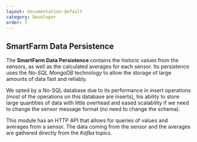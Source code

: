 ```yaml
---
layout: documentation-default
category: Developer
order: 7
---
```


## SmartFarm Data Persistence

The **SmartFarm Data Persistence** contains the historic values from the sensors,
as well as the calculated averages for each sensor. Its persistence uses the
*No-SQL MongoDB* technology to allow the storage of large amounts of data fast
and reliably.

We opted by a No-SQL database due to its performance in insert operations
(most of the operations on this database are inserts), his ability to store
large quantities of data with little overhead and eased scalability if we need
to change the sensor message format (no need to change the schema).

This module has an HTTP API that allows for queries of values and averages from
a sensor. The data coming from the sensor and the averages are gathered directly
from the *Kafka* topics.